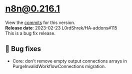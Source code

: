# n8n@0.216.1
View the [commits](https://github.com/n8n-io/n8n/compare/n8n@0.216.1...n8n@0.216.2) for this version.  
**Release date**: 2023-02-23 L0rdShrek/HA-addons#115  
This is a bug fix release.
  
## 🐛 Bug fixes
- Core: don't remove empty output connections arrays in PurgeInvalidWorkflowConnections migration.

